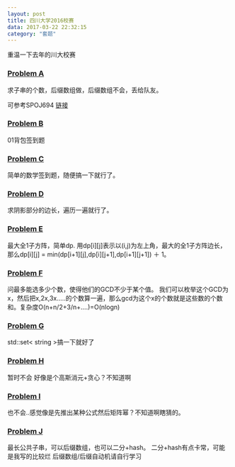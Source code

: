 ```yaml
---
layout: post
title: 四川大学2016校赛
data: 2017-03-22 22:32:15
category: "套题"
---
```


重温一下去年的川大校赛
### [Problem A](http://acm.scu.edu.cn/soj/contest/problem.action?cid=364&alias=A)

求子串的个数，后缀数组做，后缀数组不会，丢给队友。

可参考SPOJ694 [链接](http://blog.csdn.net/libin56842/article/details/46236781)

### [Problem B](http://acm.scu.edu.cn/soj/contest/problem.action?cid=364&alias=B)

01背包签到题

### [Problem C](http://acm.scu.edu.cn/soj/contest/problem.action?cid=364&alias=C)
简单的数学签到题，随便搞一下就行了。

### [Problem D](http://acm.scu.edu.cn/soj/contest/problem.action?cid=364&alias=D)
求阴影部分的边长，遍历一遍就行了。

### [Problem E](http://acm.scu.edu.cn/soj/contest/problem.action?cid=364&alias=E)
最大全1子方阵，简单dp.
用dp[i][j]表示以(i,j)为左上角，最大的全1子方阵边长，那么dp[i][j] = min(dp[i+1][j],dp[i][j+1],dp[i+1][j+1]) ＋ 1。

### [Problem F](http://acm.scu.edu.cn/soj/contest/problem.action?cid=364&alias=F)
问最多能选多少个数，使得他们的GCD不少于某个值。
我们可以枚举这个GCD为x，然后把x,2x,3x.....的个数算一遍，那么gcd为这个x的个数就是这些数的个数和。复杂度O(n+n/2+3/n+....)=O(nlogn)

### [Problem G](http://acm.scu.edu.cn/soj/contest/problem.action?cid=364&alias=G)
std::set< string >搞一下就好了

### [Problem H](http://acm.scu.edu.cn/soj/contest/problem.action?cid=364&alias=H)
暂时不会 好像是个高斯消元+贪心？不知道啊

### [Problem I](http://acm.scu.edu.cn/soj/contest/problem.action?cid=364&alias=I)
也不会..感觉像是先推出某种公式然后矩阵幂？不知道啊瞎猜的。

### [Problem J](http://acm.scu.edu.cn/soj/contest/problem.action?cid=364&alias=J)
最长公共子串，可以后缀数组，也可以二分+hash。
二分+hash有点卡常，可能是我写的比较烂
后缀数组/后缀自动机请自行学习
